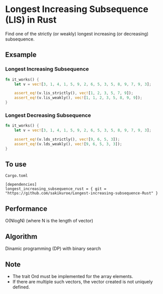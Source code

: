 # Longest Increasing Subsequence (LIS) in Rust

Find one of the strictly (or weakly) longest increasing (or decreasing) subsequence.

## Exsample

### Longest Increasing Subsequence

```rust
fn it_works() {
    let v = vec![3, 1, 4, 1, 5, 9, 2, 6, 5, 3, 5, 8, 9, 7, 9, 3];

    assert_eq!(v.lis_strictly(), vec![1, 2, 3, 5, 7, 9]);
    assert_eq!(v.lis_weakly(), vec![1, 1, 2, 3, 5, 8, 9, 9]);
}
```

### Longest Decreasing Subsequence
```rust
fn it_works() {
    let v = vec![3, 1, 4, 1, 5, 9, 2, 6, 5, 3, 5, 8, 9, 7, 9, 3];

    assert_eq!(v.lds_strictly(), vec![9, 6, 5, 3]);
    assert_eq!(v.lds_weakly(), vec![9, 6, 5, 3, 3]);
}
```

## To use 
`Cargo.toml`  
```
[dependencies]
longest_increasing_subsequence_rust = { git = "https://github.com/sakikuroe/Longest-increasing-subsequence-Rust" }
```

## Performance
O(NlogN) (where N is the length of vector)

## Algorithm
Dinamic programming (DP) with binary search

## Note
- The trait Ord must be implemented for the array elements.
- If there are multiple such vectors, the vector created is not uniquely defined.